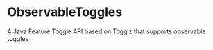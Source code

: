 ObservableToggles
=================

A Java Feature Toggle API based on Togglz that supports observable toggles
